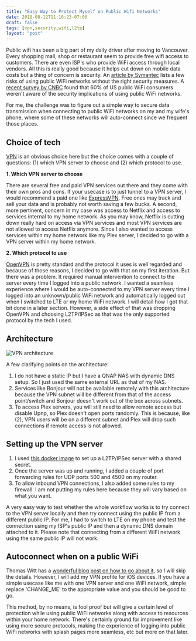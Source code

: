 ```yaml
---
title: "Easy Way to Protect Myself on Public Wifi Networks"
date: 2018-08-12T11:16:23-07:00
draft: false
tags: [vpn,security,wifi,l2tp]
layout: "post"
---
```

Public wifi has been a big part of my daily driver after moving to Vancouver. Every shopping mall, shop or restaurant seem
to provide free wifi access to customers. There are even ISP's who provide WiFi access through local vendors. All this is 
really good because it helps cut down on mobile data costs but a thing of concern is security. An [article by 
Symantec](https://ca.norton.com/internetsecurity-privacy-risks-of-public-wi-fi.html) lists a few risks of using public WiFi
networks without the right security measures. A [recent survey by CNBC](https://www.cnbc.com/2016/06/28/most-people-unaware-of-the-risks-of-using-public-wi-fi.html) found
that 60% of US public WiFi consumers weren't aware of the security implications of using public WiFi networks.

For me, the challenge was to figure out a simple way to secure data transmission when connecting to public WiFi networks 
on my and my wife's phone, where some of these networks will auto-connect since we frequent those places.

 
Choice of tech
--
[VPN](https://en.wikipedia.org/wiki/Virtual_private_network) is an obvious choice here but the choice comes with 
a couple of questions: (1) which VPN server to choose and (2) which protocol to use.

**1. Which VPN server to choose**

There are several free and paid VPN services out there and they come with their own pros and cons. If your usecase is to 
just tunnel to a VPN server, I would recommend a paid one like [ExpressVPN](https://www.expressvpn.com/). Free ones may track
and sell your data and is probably not worth saving a few bucks. A second, more pertinent, concern in my case was access 
to Netflix and access to services internal to my home network. As you may know, Netflix is cutting down really hard 
on access via VPN services and most VPN services are not allowed to access Netflix anymore. Since I also wanted to 
access services within my home network like my Plex server, I decided to go with a VPN server within my home network. 


**2. Which protocol to use**

[OpenVPN](https://en.wikipedia.org/wiki/OpenVPN) is pretty standard and the protocol it uses is well regarded and because of those reasons,
I decided to go with that on my first iteration. But there was a problem. It required manual intervention to connect to the server every time
I logged into a public network. I wanted a seamless experience where I would be auto-connected to my VPN server every time I logged into an 
unknown/public WiFi network and automatically logged out when I switched to LTE or my home WiFi network. I will detail how I
got that bit done in a later section. However, a side effect of that was dropping OpenVPN and choosing L2TP/IPSec as that was the
only supported protocol by the tech I used.

Architecture
--
![VPN architecture](images/blog/vpn_architecture.png)

A few clarifying points on the architecture:

1. I do not have a static IP but I have a QNAP NAS with dynamic DNS setup. So I just used the same external URL as that of my NAS.
2. Services like Bonjour will not be available remotely with this architecture because the VPN subnet will be different from that 
of the access point/switch and Bonjour doesn't work out of the box across subnets.
3. To access Plex servers, you will still need to allow remote access but disable Upnp, so Plex doesn't open ports randomly.
This is because, like (2), VPN users will be on a different subnet and Plex will drop such connections if remote access is
not allowed.

Setting up the VPN server
--
1. I used [this docker image](https://github.com/hwdsl2/docker-ipsec-vpn-server) to set up a L2TP/IPSec server with a shared secret.
2. Once the server was up and running, I added a couple of port forwarding rules for UDP ports 500 and 4500 on my router.
3. To allow inbound VPN connections, I also added some rules to my firewall. I am not putting my rules here because they will vary based on
what you want.

A very easy way to test whether the whole workflow works is to try connect to the VPN server locally and then try connect using the
public IP from a different public IP. For me, I had to switch to LTE on my phone and test the connection using my ISP's public IP 
and then a dynamic DNS domain attached to it. Please note that connecting from a different WiFi network using the same public IP will not work.

Autoconnect when on a public WiFi
--
Thomas Witt has a [wonderful blog post on how to go about it](https://thomas-witt.com/auto-connect-your-ios-device-to-a-vpn-when-joining-an-unknown-wifi-d1df8100c4ba), so I will skip the details.
However, I will add my VPN profile for iOS devices. If you have a simple usecase like me with one VPN server and one WiFi network, simple replace 
'CHANGE_ME' to the appropriate value and you should be good to go.

<script src="https://gist.github.com/adeydas/8a7074449f26688a9d998d6b215449eb.js"></script>

This method, by no means, is fool proof but will give a certain level of protection while using public WiFi networks along with 
access to resources within your home network. There's certainly ground for improvement like using more secure protocols, making the 
experience of logging into public WiFi networks with splash pages more seamless, etc but more on that later.